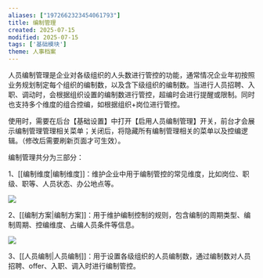 ```yaml
---
aliases: ["1972662323454061793"]
title: 编制管理
created: 2025-07-15
modified: 2025-07-15
tags: ['基础模块']
theme: 人事档案
---
```


人员编制管理是企业对各级组织的人头数进行管控的功能，通常情况企业年初按照业务规划制定每个组织的编制数，以及含下级组织的编制数。当进行人员招聘、入职、调动时，会根据组织设置的编制数进行管控，超编时会进行提醒或限制。同时也支持多个维度的组合控编，如根据组织+岗位进行管控。

使用时，需要在后台【基础设置】中打开【启用人员编制管理】开关，前台才会展示编制管理管理相关菜单；关闭后，将隐藏所有编制管理相关的菜单以及控编逻辑。（修改后需要刷新页面才可生效）。

编制管理共分为三部分：

1、[[编制维度|编制维度]]：维护企业中用于编制管控的常见维度，比如岗位、职级、职等、人员状态、办公地点等。

![](https://myhelpdoc.oss-cn-heyuan.aliyuncs.com/mdimages/74639b1c9f85338dfb14364c20bea8e8.jpg)

2、[[编制方案|编制方案]]：用于维护编制控制的规则，包含编制的周期类型、编制周期、控编维度、占编人员条件等信息。

![](https://myhelpdoc.oss-cn-heyuan.aliyuncs.com/mdimages/970ecde23817f262ddecb96cf033b62e.jpg)

3、[[人员编制|人员编制]]：用于设置各级组织的人员编制数，通过编制数对人员招聘、offer、入职、调入时进行编制管控。

